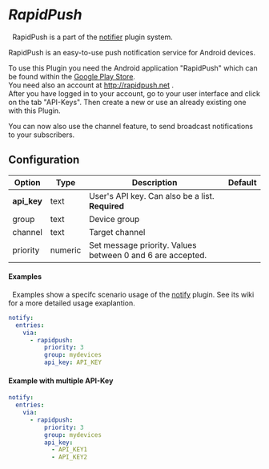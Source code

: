 # *RapidPush*
<div class="alert alert-success" role="info">
  
  <span class="glyphicon glyphicon glyphicon-cog"></span>
  &nbsp; RapidPush is a part of the [notifier](/Plugins/Notifiers) plugin system.
</div>
RapidPush is an easy-to-use push notification service for Android devices.  

To use this Plugin you need the Android application "RapidPush" which can be found within the [Google Play Store](https://play.google.com/store/apps/details?id=com.syncoorp.rapidpush).  
You need also an account at http://rapidpush.net .  
After you have logged in to your account, go to your user interface and click on the tab "API-Keys". Then create a new or use an already existing one with this Plugin.

You can now also use the channel feature, to send broadcast notifications to your subscribers.
## Configuration
| Option |Type|  Description | Default |
| --- | ---| --- |---|
| **api_key**| text| User's API key. Can also be a list. **Required**
|group|text|Device group
|channel|text|Target channel
|priority|numeric| Set message priority. Values between 0 and 6 are accepted.|

#### Examples
<div class="alert alert-warning" role="info">
  
  <span class="glyphicon glyphicon glyphicon-cog"></span>
  &nbsp; Examples show a specifc scenario usage of the [notify](/Plugins/notify) plugin. See its wiki for a more detailed usage exaplantion.
</div>

```yaml
notify:
  entries:
    via: 
      - rapidpush:
          priority: 3
          group: mydevices
          api_key: API_KEY
```

#### Example with multiple API-Key
```yaml
notify:
  entries:
    via: 
      - rapidpush:
          priority: 3
          group: mydevices
          api_key:
            - API_KEY1
            - API_KEY2
```